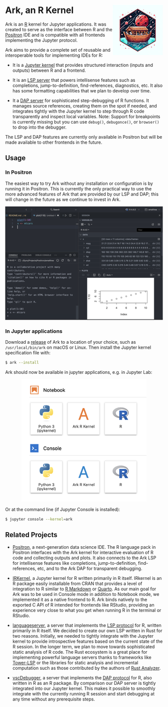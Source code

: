 Ark, an R Kernel <img src="logo.webp" align="right" height=160 width=160 />
============================================================================

Ark is an [R](https://www.r-project.org) kernel for Jupyter applications. It was created to serve as the interface between R and the [Positron](https://github.com/posit-dev/positron) IDE and is compatible with all frontends implementing the Jupyter protocol.

Ark aims to provide a complete set of reusable and interoperable tools for implementing IDEs for R:

- It is a [Jupyter kernel](https://jupyter.org) that provides structured interaction (inputs and outputs) between R and a frontend.

- It is an [LSP server](https://microsoft.github.io/language-server-protocol) that powers intellisense features such as completions, jump-to-definition, find-references, diagnostics, etc. It also has some formatting capabilities that we plan to develop over time.

- It a [DAP server](https://microsoft.github.io/debug-adapter-protocol) for sophisticated step-debugging of R functions. It manages source references, creating them on the spot if needed, and integrates tightly with the Jupyter kernel to step through R code transparently and inspect local variables. Note: Support for breakpoints is currently missing but you can use `debug()`, `debugonce()`, or `browser()` to drop into the debugger.

The LSP and DAP features are currently only available in Positron but will be made available to other frontends in the future.


## Usage

### In Positron

The easiest way to try Ark without any installation or configuration is by running it in Positron. This is currently the only practical way to use the more advanced features of Ark that are provided by our LSP and DAP; this will change in the future as we continue to invest in Ark.

<p align="center">
    <img src="doc/positron.png" />
</p>


### In Jupyter applications

Download a [release](https://github.com/posit-dev/ark/releases) of Ark to a location of your choice, such as `/usr/local/bin/ark` on macOS or Linux. Then install the Jupyter kernel specification file with:

```sh
$ ark --install
```

Ark should now be available in jupyter applications, e.g. in Jupyter Lab:

<p align="center">
    <img src="doc/lab.png" width=400/>
</p>

Or at the command line (if Jupyter Console is installed):

```sh
$ jupyter console --kernel=ark
```


## Related Projects

- [Positron](https://github.com/posit-dev/positron), a next-generation data science IDE. The R language pack in Positron interfaces with the Ark kernel for interactive evaluation of R code and collecting outputs and plots. It also connects to the Ark LSP for intellisense features like completions, jump-to-definition, find-references, etc, and to the Ark DAP for transparent debugging.

- [IRKernel](https://github.com/IRkernel/IRkernel), a Jupyter kernel for R written primarily in R itself. IRkernel is an R package easily installable from CRAN that provides a level of integration to R similar to [R Markdown](https://rmarkdown.rstudio.com) or [Quarto](https://quarto.org). As our main goal for Ark was to be used in Console mode in addition to Notebook mode, we implemented it as a native frontend to R. Ark binds natively to the exported C API of R intended for frontends like RStudio, providing an experience very close to what you get when running R in the terminal or RStudio.

- [languageserver](https://github.com/REditorSupport/languageserver), a server that implements the [LSP protocol](https://microsoft.github.io/language-server-protocol/) for R, written primarily in R itself. We decided to create our own LSP written in Rust for two reasons. Initially, we needed to tightly integrate with the Jupyter kernel to provide introspective features based on the current state of the R session. In the longer term, we plan to move towards sophisticated static analysis of R code. The Rust ecosystem is a great place for implementing powerful language servers thanks to frameworks like [Tower-LSP](https://github.com/ebkalderon/tower-lsp) or the libraries for static analysis and incremental computation such as those contributed by the authors of [Rust Analyzer](https://github.com/rust-lang/rust-analyzer).

- [vscDebugger](https://manuelhentschel.github.io/vscDebugger), a server that implements the [DAP protocol](https://microsoft.github.io/debug-adapter-protocol) for R, also written in R as an R package. By comparison our DAP server is tightly integrated into our Jupyter kernel. This makes it possible to smoothly integrate with the currently running R session and start debugging at any time without any prerequisite steps.
